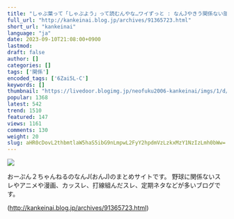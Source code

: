 ```yaml
---
title: "しゃぶ葉って「しゃぶよう」って読むんやな…ワイずっと : なんJやきう関係ない部@おんJ"
full_url: "http://kankeinai.blog.jp/archives/91365723.html"
short_url: "kankeinai"
language: "ja"
date: 2023-09-10T21:08:00+0900
lastmod: 
draft: false
author: []
categories: []
tags: ['関係']
encoded_tags: ['6Zai5L-C']
keywords: []
thumbnail: "https://livedoor.blogimg.jp/neofuku2006-kankeinai/imgs/1/d/1d23eec7.jpg"
popular: 1368
latest: 542
trend: 1510
featured: 147
views: 1161
comments: 130
weight: 20
slug: aHR0cDovL2thbmtlaW5haS5ibG9nLmpwL2FyY2hpdmVzLzkxMzY1NzIzLmh0bWw=
---
```


![](https://livedoor.blogimg.jp/neofuku2006-kankeinai/imgs/1/d/1d23eec7.jpg)

<div> <p id='blog-description'>おーぷん２ちゃんねるのなんJ(おんJ)のまとめサイトです。 野球に関係ないスレやアニメや漫画、カッスレ、打線組んだスレ、定期ネタなどが多いブログです。</p> </div>

(http://kankeinai.blog.jp/archives/91365723.html)

